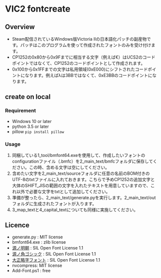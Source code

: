 # VIC2 fontcreate

## Overview

- Steam配信されているWindows版Victoria IIの日本語化パッチの副産物です。パッチはこのプログラムを使って作成されたフォントのみを受け付けます。
- CP1252の0x80から0x9Fまでに相当する文字（例えば€）はUCS2のコードポイントではなくて、CP1252のコードポイントとして作成されます。
- 0x100から0x1FFまでの文字は私用領域(0xE000)にシフトされたコードポイントになります。例えばλは3BBではなくて、0xE3BBのコードポイントになります。

## create on local

### Requirement

- Windows 10 or later
- python 3.5 or later
- pillow ```pip install pillow```

### Usage

1. 同梱している1_tool/bmfont64.exeを使用して、作成したいフォントのconfigurationファイル（.bmfc）を2_main_text/bmfcフォルダに保存してください。この時、含める文字は空にしてください。
1. 含めたい文字を2_main_text/sourceフォルダに任意の名前のBOM付きのUTF-8のtxtファイルに入れておきます。こちらで予めCP1252の追加文字と大体のSHIFT_JISの範囲の文字を入れたテキストを用意していますので、これ以外で必要な文字をtxtとして追加してください。
1. 準備が整ったら、2_main_text/generate.pyを実行します。2_main_text/outフォルダに生成されたフォントが入ります。
1. 3_map_textと4_capital_textについても同様に実施してください。

## Licence

- generate.py : MIT license
- bmfont64.exe : zlib license
- [源ノ明朝](https://github.com/adobe-fonts/source-han-serif) : SIL Open Font License 1.1
- [源ノ角ゴシック](https://github.com/adobe-fonts/source-han-sans) : SIL Open Font License 1.1
- [大正略字フォント](https://booth.pm/ja/items/363104) : SIL Open Font License 1.1
- nvcompress: MIT license
- Add-Font.ps1 : free
